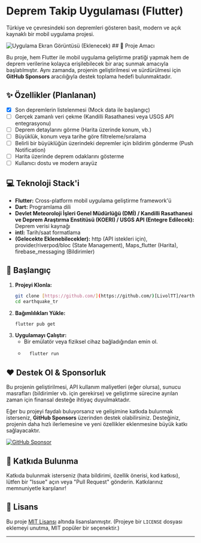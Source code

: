 # Deprem Takip Uygulaması (Flutter)

Türkiye ve çevresindeki son depremleri gösteren basit, modern ve açık kaynaklı bir mobil uygulama projesi.

![Uygulama Ekran Görüntüsü (Eklenecek)](placeholder.png) ## 🚀 Proje Amacı

Bu proje, hem Flutter ile mobil uygulama geliştirme pratiği yapmak hem de deprem verilerine kolayca erişilebilecek bir araç sunmak amacıyla başlatılmıştır. Aynı zamanda, projenin geliştirilmesi ve sürdürülmesi için **GitHub Sponsors** aracılığıyla destek toplama hedefi bulunmaktadır.

## ✨ Özellikler (Planlanan)

* [x] Son depremlerin listelenmesi (Mock data ile başlangıç)
* [ ] Gerçek zamanlı veri çekme (Kandilli Rasathanesi veya USGS API entegrasyonu)
* [ ] Deprem detaylarını görme (Harita üzerinde konum, vb.)
* [ ] Büyüklük, konum veya tarihe göre filtreleme/sıralama
* [ ] Belirli bir büyüklüğün üzerindeki depremler için bildirim gönderme (Push Notification)
* [ ] Harita üzerinde deprem odaklarını gösterme
* [ ] Kullanıcı dostu ve modern arayüz

## 💻 Teknoloji Stack'i

* **Flutter:** Cross-platform mobil uygulama geliştirme framework'ü
* **Dart:** Programlama dili
* **Devlet Meteoroloji İşleri Genel Müdürlüğü (DMİ) / Kandilli Rasathanesi ve Deprem Araştırma Enstitüsü (KOERI) / USGS API (Entegre Edilecek):** Deprem verisi kaynağı
* **intl:** Tarih/saat formatlama
* **(Gelecekte Eklenebilecekler):** http (API istekleri için), provider/riverpod/bloc (State Management), Maps_flutter (Harita), firebase_messaging (Bildirimler)

## 🔧 Başlangıç

1.  **Projeyi Klonla:**
    ```bash
    git clone [https://github.com/](https://github.com/)[LivolTT]/earthquake_tr.git
    cd earthquake_tr
    ```
2.  **Bağımlılıkları Yükle:**
    ```bash
    flutter pub get
    ```
3.  **Uygulamayı Çalıştır:**
    * Bir emülatör veya fiziksel cihaz bağladığından emin ol.
    * ```bash
        flutter run
        ```

## ❤️ Destek Ol & Sponsorluk

Bu projenin geliştirilmesi, API kullanım maliyetleri (eğer olursa), sunucu masrafları (bildirimler vb. için gerekirse) ve geliştirme sürecine ayrılan zaman için finansal desteğe ihtiyaç duyulmaktadır.

Eğer bu projeyi faydalı buluyorsanız ve gelişimine katkıda bulunmak isterseniz, **GitHub Sponsors** üzerinden destek olabilirsiniz. Desteğiniz, projenin daha hızlı ilerlemesine ve yeni özellikler eklenmesine büyük katkı sağlayacaktır.

[![GitHub Sponsor](https://img.shields.io/badge/Sponsor-%E2%9D%A4-%23db61a2?logo=GitHub)](https://github.com/sponsors/[LivolTT])
## 🤝 Katkıda Bulunma

Katkıda bulunmak isterseniz (hata bildirimi, özellik önerisi, kod katkısı), lütfen bir "Issue" açın veya "Pull Request" gönderin. Katkılarınız memnuniyetle karşılanır!

## 📄 Lisans

Bu proje [MIT Lisansı](LICENSE) altında lisanslanmıştır. (Projeye bir `LICENSE` dosyası eklemeyi unutma, MIT popüler bir seçenektir.)

---
